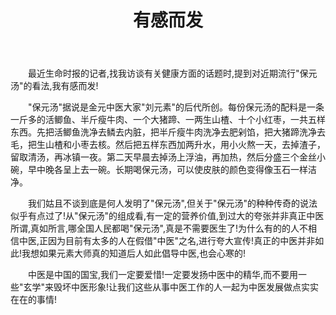 ﻿---
title: 有感而发
categories: 中医专家
tags: [肺癌，中医治疗肺癌，中医治疗癌症]
---


　　最近生命时报的记者,找我访谈有关健康方面的话题时,提到对近期流行"保元汤"的看法,我有感而发!

　　"保元汤"据说是金元中医大家"刘元素"的后代所创。每份保元汤的配料是一条一斤多的活鲫鱼、半斤瘦牛肉、一个大猪蹄、一两生山楂、十个小红枣，一共五样东西。先把活鲫鱼洗净去鳞去内脏，把半斤瘦牛肉洗净去肥剁馅，把大猪蹄洗净去毛，把生山楂和小枣去核。然后把五样东西加两升水，用小火熬一天，去掉渣子，留取清汤，再冰镇一夜。第二天早晨去掉汤上浮油，再加热，然后分盛三个金丝小碗，早中晚各呈上去一碗。长期喝保元汤，可以使皮肤的颜色变得像玉石一样洁净。

　　我们姑且不谈到底是何人发明了"保元汤",但关于"保元汤"的种种传奇的说法似乎有点过了!从"保元汤"的组成看,有一定的营养价值,到过大的夸张并非真正中医所谓,真如所言,哪全国人民都喝"保元汤",真是不需要医生了!为什么有的的人不相信中医,正因为目前有太多的人在假借"中医"之名,进行夸大宣传!真正的中医并非如此!我想如果元素大师真的知道后人如此倡导中医,也会心寒的!

　　中医是中国的国宝,我们一定要爱惜!一定要发扬中医中的精华,而不要用一些"玄学"来毁坏中医形象!让我们这些从事中医工作的人一起为中医发展做点实实在在的事情!
